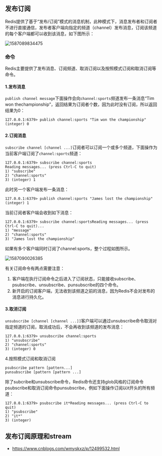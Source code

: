 ## 发布订阅

Redis提供了基于“发布/订阅”模式的消息机制，此种模式下，消息发布者和订阅者不进行直接通信，发布者客户端向指定的频道（channel）发布消息，订阅该频道的每个客户端都可以收到该消息，如下图所示：

![1587089834475](https://gitee.com/gu_chun_bo/picture/raw/master/image/20200417101715-435550.png)

### 命令

Redis主要提供了发布消息、订阅频道、取消订阅以及按照模式订阅和取消订阅等命令。

#### 1.发布消息

`publish channel message`下面操作会向`channel:sports`频道发布一条消息“Tim won thechampionship”，返回结果为订阅者个数，因为此时没有订阅，所以返回结果为0：

```shell
127.0.0.1:6379> publish channel:sports "Tim won the championship"
(integer) 0
```

#### 2.订阅消息

`subscribe channel [channel ...]`订阅者可以订阅一个或多个频道，下面操作为当前客户端订阅了`channel:sports`频道：

```shell
127.0.0.1:6379> subscribe channel:sports
Reading messages... (press Ctrl-C to quit)
1) "subscribe"
2) "channel:sports"
3) (integer) 1
```

此时另一个客户端发布一条消息：

```shell
127.0.0.1:6379> publish channel:sports "James lost the championship"
(integer) 1
```

当前订阅者客户端会收到如下消息：

```shell
127.0.0.1:6379> subscribe channel:sportsReading messages... (press Ctrl-C to quit)...
1) "message"
2) "channel:sports"
3) "James lost the championship"
```

如果有多个客户端同时订阅了channel:sports，整个过程如图所示。

![1587090026385](https://gitee.com/gu_chun_bo/picture/raw/master/image/20200417102029-679179.png)

有关订阅命令有两点需要注意：

1. 客户端在执行订阅命令之后进入了订阅状态，只能接收subscribe、psubscribe、unsubscribe、punsubscribe的四个命令。
2. 新开启的订阅客户端，无法收到该频道之前的消息，因为Redis不会对发布的消息进行持久化。

#### 3.取消订阅

`unsubscribe [channel [channel ...]]`客户端可以通过unsubscribe命令取消对指定频道的订阅，取消成功后，不会再收到该频道的发布消息：

```shell
127.0.0.1:6379> unsubscribe channel:sports
1) "unsubscribe"
2) "channel:sports"
3) (integer) 0
```

4.按照模式订阅和取消订阅

```shell
psubscribe pattern [pattern...]
punsubscribe [pattern [pattern ...]
```

除了subcribe和unsubscribe命令，Redis命令还支持glob风格的订阅命令psubscribe和取消订阅命令punsubscribe，例如下面操作订阅以it开头的所有频道：

```shell
127.0.0.1:6379> psubscribe it*Reading messages... (press Ctrl-C to quit)
1) "psubscribe"
2) "it*"
3) (integer) 
```



## 发布订阅原理和stream

- https://www.cnblogs.com/wmyskxz/p/12499532.html





